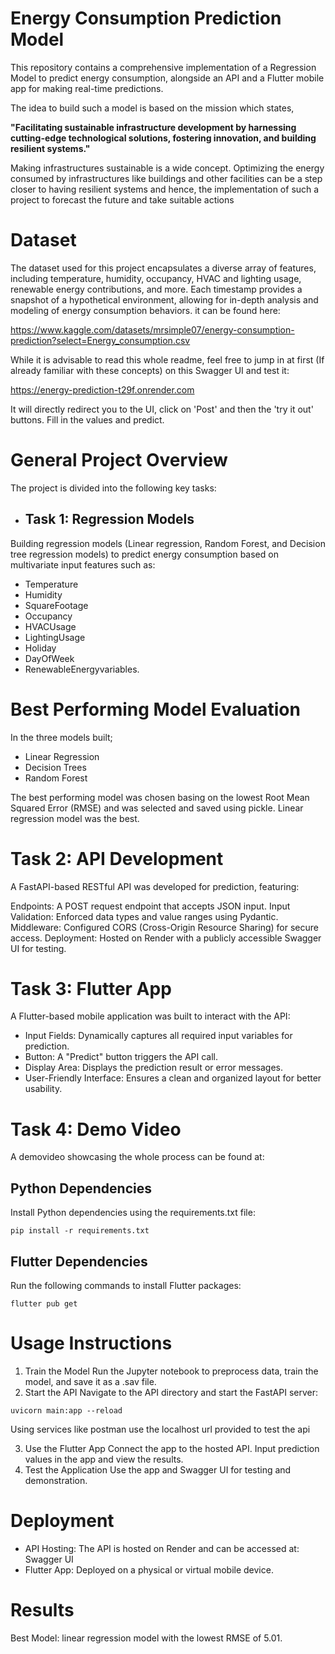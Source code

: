 # Energy Consumption Prediction Model
This repository contains a comprehensive implementation of a Regression Model to predict energy consumption, alongside an API and a Flutter mobile app for making real-time predictions.

The idea to build such a model is based on the mission which states,

**"Facilitating sustainable infrastructure development by harnessing cutting-edge technological solutions, fostering innovation, and building resilient systems."**

Making infrastructures sustainable is a wide concept. Optimizing the energy consumed by infrastructures like buildings and other facilities can be a step closer to having resilient systems and hence, the implementation of such a project to forecast the future and take suitable actions

# Dataset
The dataset used for this project encapsulates a diverse array of features, including temperature, humidity, occupancy, HVAC and lighting usage, renewable energy contributions, and more. Each timestamp provides a snapshot of a hypothetical environment, allowing for in-depth analysis and modeling of energy consumption behaviors. it can be found here: 

https://www.kaggle.com/datasets/mrsimple07/energy-consumption-prediction?select=Energy_consumption.csv

While it is advisable to read this whole readme, feel free to jump in at first (If already familiar with these concepts) on this Swagger UI and test it:

https://energy-prediction-t29f.onrender.com

It will directly redirect you to the UI, click on 'Post' and then the 'try it out' buttons. Fill in the values and predict.
# General Project Overview
The project is divided into the following key tasks:

- ## Task 1: Regression Models
Building regression models (Linear regression, Random Forest, and Decision tree regression models) to predict energy consumption based on multivariate input features such as:
- Temperature
- Humidity
- SquareFootage
- Occupancy
- HVACUsage
- LightingUsage
- Holiday
- DayOfWeek
- RenewableEnergyvariables.

# Best Performing Model Evaluation 
In the three models built;
- Linear Regression
- Decision Trees
- Random Forest

The best performing model was chosen basing on the lowest Root Mean Squared Error (RMSE) and was selected and saved using pickle. Linear regression model was the best.


# Task 2: API Development
A FastAPI-based RESTful API was developed for prediction, featuring:

Endpoints: A POST request endpoint that accepts JSON input.
Input Validation: Enforced data types and value ranges using Pydantic.
Middleware: Configured CORS (Cross-Origin Resource Sharing) for secure access.
Deployment: Hosted on Render with a publicly accessible Swagger UI for testing.


# Task 3: Flutter App
A Flutter-based mobile application was built to interact with the API:

- Input Fields: Dynamically captures all required input variables for prediction.
- Button: A "Predict" button triggers the API call.
- Display Area: Displays the prediction result or error messages.
- User-Friendly Interface: Ensures a clean and organized layout for better usability.

# Task 4: Demo Video
A demovideo showcasing the whole process can be found at:


## Python Dependencies
Install Python dependencies using the requirements.txt file:

```
pip install -r requirements.txt
```
## Flutter Dependencies
Run the following commands to install Flutter packages:

```
flutter pub get
```

# Usage Instructions
1. Train the Model
Run the Jupyter notebook to preprocess data, train the model, and save it as a .sav file.
2. Start the API
Navigate to the API directory and start the FastAPI server:
```
uvicorn main:app --reload
```
Using services like postman use the localhost url provided to test the api


3. Use the Flutter App
Connect the app to the hosted API.
Input prediction values in the app and view the results.
4. Test the Application
Use the app and Swagger UI for testing and demonstration.

# Deployment
- API Hosting: The API is hosted on Render and can be accessed at: Swagger UI
- Flutter App: Deployed on a physical or virtual mobile device.
# Results
Best Model: linear regression model with the lowest RMSE of 5.01.
